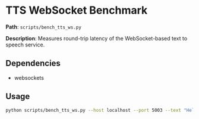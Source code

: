 # TTS WebSocket Benchmark

**Path**: `scripts/bench_tts_ws.py`

**Description**: Measures round-trip latency of the WebSocket-based text to speech service.

## Dependencies
- websockets

## Usage
```bash
python scripts/bench_tts_ws.py --host localhost --port 5003 --text "Hello" -n 5
```

